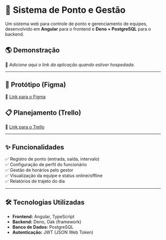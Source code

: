 # 📌 Sistema de Ponto e Gestão

Um sistema web para controle de ponto e gerenciamento de equipes, desenvolvido em **Angular** para o frontend e **Deno + PostgreSQL** para o backend.

## 🌎 Demonstração
🚧 *Adicione aqui o link da aplicação quando estiver hospedada.*

---

## 🎨 Protótipo (Figma)
🔗 [Link para o Figma](https://www.figma.com/design/N1MIvo2vFjiN3XkNKsa26d/Portfolio?node-id=30-226&t=kgIGdlrzz27gN5w0-1)

## 📋 Planejamento (Trello)
🔗 [Link para o Trello](https://trello.com/invite/b/67cb2327d265e84eb629f13a/ATTIe21330b8525f0542e99b99ac01415ad458DA50DA/sistema-de-ponto-e-gestao-angular)

---

## ✨ Funcionalidades
✅ Registro de ponto (entrada, saída, intervalo)  
✅ Configuração de perfil do funcionário  
✅ Gestão de horários pelo gestor  
✅ Visualização da equipe e status online/offline  
✅ Relatórios de trajeto do dia  

---

## 🛠️ Tecnologias Utilizadas
- **Frontend:** Angular, TypeScript
- **Backend:** Deno, Oak (framework)
- **Banco de Dados:** PostgreSQL
- **Autenticação:** JWT (JSON Web Token)
